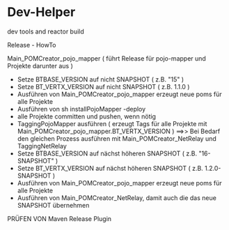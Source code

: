 # Dev-Helper
dev tools and reactor build


Release - HowTo

Main_POMCreator_pojo_mapper
( führt Release für pojo-mapper und Projekte darunter aus )
- Setze BTBASE_VERSION auf nicht SNAPSHOT ( z.B. "15" )
- Setze BT_VERTX_VERSION auf nicht SNAPSHOT ( z.B. 1.1.0 )
- Ausführen von Main_POMCreator_pojo_mapper erzeugt neue poms für alle Projekte
- Ausführen von sh installPojoMapper -deploy
- alle Projekte committen und pushen, wenn nötig
- TaggingPojoMapper ausführen ( erzeugt Tags für alle Projekte mit Main_POMCreator_pojo_mapper.BT_VERTX_VERSION )
==>> Bei Bedarf den gleichen Prozess ausführen mit Main_POMCreator_NetRelay und TaggingNetRelay
- Setze BTBASE_VERSION auf nächst höheren SNAPSHOT ( z.B. "16-SNAPSHOT" )
- Setze BT_VERTX_VERSION auf nächst höheren SNAPSHOT ( z.B. 1.2.0-SNAPSHOT )
- Ausführen von Main_POMCreator_pojo_mapper erzeugt neue poms für alle Projekte
- Ausführen von Main_POMCreator_NetRelay, damit auch die das neue SNAPSHOT übernehmen

PRÜFEN VON Maven Release Plugin 

